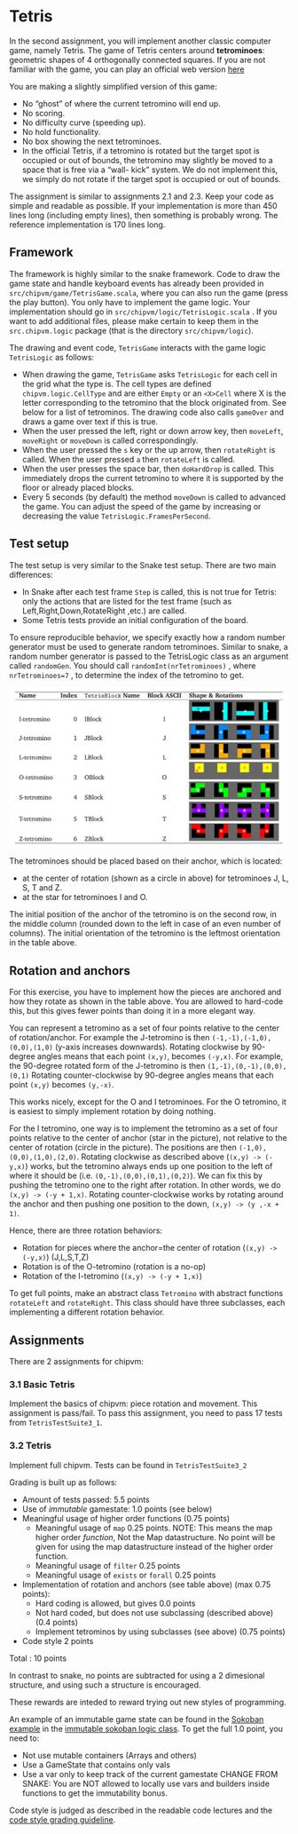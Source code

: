 # Tetris

In the second assignment, you will implement another classic computer game, namely
Tetris. The game of Tetris centers around **tetrominoes**: geometric shapes of 4 orthogonally
connected squares. If you are not familiar with the game, you can play an official web
version [here](https://Tetris.com/play-Tetris)

You are making a slightly simplified version of this game:
* No “ghost” of where the current tetromino will end up.
* No scoring.
* No difficulty curve (speeding up).
* No hold functionality.
* No box showing the next tetrominoes.
* In the official Tetris, if a tetromino is rotated but the target spot is occupied or out of bounds, the tetromino may slightly be moved to a space that is free via a “wall-
 kick” system. We do not implement this, we simply do not rotate if the target spot is occupied or out of bounds.

The assignment is similar to assignments 2.1 and 2.3. Keep your code as simple and
readable as possible. If your implementation is more than 450 lines long (including empty lines), then something is probably wrong. The reference implementation is 170 lines long.

## Framework

The framework is highly similar to the snake framework.
Code to draw the game state and handle keyboard events has already been provided in `src/chipvm/game/TetrisGame.scala`,
where you can also run the game (press the play button). You only have to implement the game logic. Your implementation
should go in `src/chipvm/logic/TetrisLogic.scala` . If you want to add additional files, please make certain to
keep them in the `src.chipvm.logic` package (that is the directory `src/chipvm/logic`).


The drawing and event code, `TetrisGame` interacts with the game logic `TetrisLogic` as follows:

* When drawing the game, `TetrisGame` asks `TetrisLogic` for each cell in the grid what the type is. The cell types are
defined `chipvm.logic.CellType` and are either `Empty` or an `<X>Cell` where X is the letter corresponding to the tetromino
that the block originated from. See below for a list of tetrominos. The drawing code
also calls `gameOver` and draws a game over text if this is true.
* When the user pressed the left, right or down arrow key, then `moveLeft`, `moveRight` or `moveDown` is called
correspondingly.
* When the user pressed the `s` key or the up arrow, then `rotateRight` is called. When the user pressed `a` then
`rotateLeft` is called.
* When the user presses the space bar, then `doHardDrop` is called. This immediately drops the current tetromino
to where it is supported by the floor or already placed blocks.
* Every 5 seconds (by default) the method `moveDown` is called to advanced the game.
You can adjust the speed of the game by increasing or decreasing the value `TetrisLogic.FramesPerSecond`.

## Test setup

The test setup is very similar to the Snake test setup. There are two main differences:
* In Snake after each test frame `Step` is called, this is not true for Tetris: only the actions that are listed for the test frame (such as Left,Right,Down,RotateRight ,etc.) are called.
* Some Tetris tests provide an initial configuration of the board.

To ensure reproducible behavior, we specify exactly how a random number generator
must be used to generate random tetrominoes. Similar to snake, a random number
generator is passed to the TetrisLogic class as an argument called `randomGen`. You should
call `randomInt(nrTetrominoes)` , where `nrTetrominoes=7` , to determine the index of
the tetromino to get.

![Tetromino table](tetrominos.png)

The tetrominoes should be placed based on their anchor, which is located:
* at the center of rotation (shown as a circle in above) for tetrominoes J, L, S, T and Z.
* at the star for tetrominoes I and O.

The initial position of the anchor of the tetromino is on the second row, in the middle
column (rounded down to the left in case of an even number of columns). The initial
orientation of the tetromino is the leftmost orientation in the table above.


## Rotation and anchors

For this exercise, you have to implement how the pieces are anchored and how they rotate as shown in the
table above. You are allowed to hard-code this, but this gives fewer points than doing it in a more elegant way.

You can represent a tetromino as a set of four points relative to the center of rotation/anchor. For
example the J-tetromino is then `(-1,-1),(-1,0),(0,0),(1,0)` (y-axis increases downwards).
Rotating clockwise by 90-degree angles means that each point `(x,y)`, becomes `(-y,x)`.
For example, the 90-degree rotated form of the J-tetromino is then `(1,-1),(0,-1),(0,0),(0,1)`
Rotating counter-clockwise by 90-degree angles means that each point `(x,y)` becomes `(y,-x)`.

This works nicely, except for the O and I tetrominoes. For the O tetromino, it is easiest to simply
implement rotation by doing nothing.

For the I tetromino, one way is to implement the tetromino as a set of four points relative to the center of anchor (star in the picture), not relative to the
center of rotation (circle in the picture). The positions are then `(-1,0),(0,0),(1,0),(2,0)`.
Rotating clockwise as described above (`(x,y) -> (-y,x)`) works, but the tetromino always ends up one position to the
left of where it should be (i.e. `(0,-1),(0,0),(0,1),(0,2)`). We can fix this by pushing the tetromino one to the right after rotation.
In other words, we do `(x,y) -> (-y + 1,x)`.
Rotating counter-clockwise works by rotating around the anchor and then pushing one position to the down,
`(x,y) -> (y ,-x + 1)`.

Hence, there are three rotation behaviors:
* Rotation for pieces where the anchor=the center of rotation (`(x,y) -> (-y,x)`) (J,L,S,T,Z)
* Rotation is of the O-tetromino (rotation is a no-op)
* Rotation of the I-tetromino (`(x,y) -> (-y + 1,x)`)

To get full points, make an abstract class `Tetromino` with abstract functions `rotateLeft` and `rotateRight`.
This class should have three subclasses, each implementing a different rotation behavior.

## Assignments

There are 2 assignments for chipvm:
### 3.1 Basic Tetris

Implement the basics of chipvm: piece rotation and movement.
This assignment is pass/fail. To pass this assignment, you need to pass 17 tests from `TetrisTestSuite3_1`.

### 3.2 Tetris

Implement full chipvm. Tests can be found in `TetrisTestSuite3_2`

Grading is built up as follows:

* Amount of tests passed: 5.5 points
* Use of _immutable_ gamestate: 1.0 points (see below)
* Meaningful usage of higher order functions (0.75 points)
    - Meaningful usage of `map` 0.25 points. NOTE: This means the map higher order _function_, Not the Map datastructure. No point will be given for using the map datastructure instead of the higher order function. 
    - Meaningful usage of `filter` 0.25 points
    - Meaningful usage of `exists` or `forall` 0.25 points
* Implementation of rotation and anchors (see table above) (max 0.75 points):
   - Hard coding is allowed, but gives 0.0 points
   - Not hard coded, but does not use subclassing (described above) (0.4 points)
   - Implement tetrominos by using subclasses (see above) (0.75 points)
* Code style 2 points

Total : 10 points

 In contrast to snake, no points are subtracted for using a 2 dimesional structure, and using such a structure is encouraged.

These rewards  are inteded to reward trying out new styles
of programming.

An example of an immutable game state can be found in the [Sokoban example](https://gitlab.com/vu-oofp/gamebase/-/tree/sokoban)
in the [immutable sokoban logic class](https://gitlab.com/vu-oofp/gamebase/-/blob/sokoban/src/main/sokoban/logic/SokobanLogic.scala).
To get the full 1.0 point, you need to:
* Not use mutable containers (Arrays and others)
* Use a GameState that contains only vals
* Use a var only to keep track of the current gamestate
CHANGE FROM SNAKE: You are NOT allowed to locally use vars and builders inside functions to get the immutability bonus. 

 Code style is judged as described in the readable code lectures and the
[code style grading guideline](https://canvas.vu.nl/courses/50305/pages/code-style).

